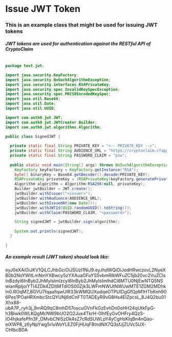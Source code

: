 # Issue JWT Token

### This is an example class that might be used for issuing JWT tokens

##### JWT tokens are used for authentication against the RESTful API of CryptoClaim

```java

package test.jwt;

import java.security.KeyFactory;
import java.security.NoSuchAlgorithmException;
import java.security.interfaces.RSAPrivateKey;
import java.security.spec.InvalidKeySpecException;
import java.security.spec.PKCS8EncodedKeySpec;
import java.util.Base64;
import java.util.Date;
import java.util.UUID;

import com.auth0.jwt.JWT;
import com.auth0.jwt.JWTCreator.Builder;
import com.auth0.jwt.algorithms.Algorithm;

public class SignedJWT {
	
  private static final String PRIVATE_KEY = "<-- PRIVATE_KEY -->";
  private static final String AUDIENCE_URL = "https://cryptoclaim.cfapps.sap.hana.ondemand.com/<postfix>";
  private static final String PASSWORD_CLAIM = "psw";
  
  public static void main(String[] args) throws NoSuchAlgorithmException, InvalidKeySpecException {	
    KeyFactory keyFactory = KeyFactory.getInstance("RSA");
    byte[] binaryKey = Base64.getDecoder().decode(PRIVATE_KEY);
    RSAPrivateKey privateKey = (RSAPrivateKey)keyFactory.generatePrivate(new PKCS8EncodedKeySpec(binaryKey));  
    Algorithm algorithm = Algorithm.RSA256(null, privateKey);
    Builder jwtBuilder = JWT.create();
    jwtBuilder.withIssuer("<issuer>");
    jwtBuilder.withAudience(AUDIENCE_URL);
    jwtBuilder.withIssuedAt(new Date());
    jwtBuilder.withJWTId(UUID.randomUUID().toString());
    jwtBuilder.withClaim(PASSWORD_CLAIM, "<password>");

    String signedJWT = jwtBuilder.sign(algorithm);
    
    System.out.println(signedJWT);
  }

}

```

##### An example result (JWT token) should look like:
eyJ0eXAiOiJKV1QiLCJhbGciOiJSUzI1NiJ9.eyJhdWQiOiJodHRwczovL2NyeXB0b2NsYWltLmNmYXBwcy5zYXAuaGFuYS5vbmRlbWFuZC5jb20vc2VuZCIsInBzdyI6InByb2JhMyIsImlzcyI6InByb2JhMyIsImlhdCI6MTU0NjEwNTQ5NSwianRpIjoiYTI4ZDk4ZDItMTdlOS00Zjk3LWFmNWUtNWUwMTE1ZGM2MDhkIn0.ROqM7_6GVU7tqaaltqwUlR33kWMQUXudqeOTPUlDgGfQpM1HTbKeh906Pes1POaHRXmbcStcQYUNj6dCnFT0TADEyR9vG8Hs4EIZpcsL_8J4Q2bu01Xhx88-ubA7P_ryh3j_8mRQ9qC8mhD57oscuGVnFkGzEvhDn0oHH24qUtkFpG-h3Biwk0WLKQgMcNW9bUO2O2Jux4TkrH-0lhfEyGvOHFry4QzS-IO4hjkafePfn3F_OMvbCNlSzDk4sZ7cRdSUWLpY4yCgHsKIqBn4nQao-eiXWP8_z6yNpYwg5rIuWoYLEZ0FjHUqF8tndNX7Q3sfJjZUVc5UX-CHIbcBDA

